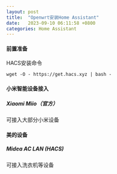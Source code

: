 ```yaml
---
layout: post
title:  "Openwrt安装Home Assistant"
date:   2023-09-10 06:11:58 +0800
categories: Home Assistant
---
```


#### 前置准备

HACS安装命令

`wget -O - https://get.hacs.xyz | bash -`

#### 小米智能设备接入

##### Xiaomi Miio（官方）

可接入大部分小米设备

#### 美的设备

##### Midea AC LAN (HACS)

可接入洗衣机等设备
